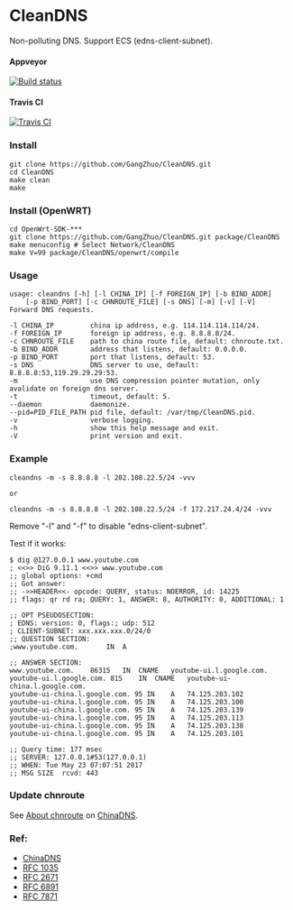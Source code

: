 # CleanDNS

Non-polluting DNS. Support ECS (edns-client-subnet).

#### Appveyor

  [![Build status](https://ci.appveyor.com/api/projects/status/v7bvx6hp4b3vedx1?svg=true)](https://ci.appveyor.com/project/GangZhuo/cleandns)

#### Travis CI

  [![Travis CI](https://travis-ci.org/GangZhuo/CleanDNS.svg?branch=master)](https://travis-ci.org/GangZhuo/CleanDNS)

### Install

    git clone https://github.com/GangZhuo/CleanDNS.git
    cd CleanDNS
    make clean
    make

### Install (OpenWRT)

    cd OpenWrt-SDK-***
    git clone https://github.com/GangZhuo/CleanDNS.git package/CleanDNS
    make menuconfig # Select Network/CleanDNS
    make V=99 package/CleanDNS/openwrt/compile

	
### Usage
    usage: cleandns [-h] [-l CHINA_IP] [-f FOREIGN_IP] [-b BIND_ADDR]
        [-p BIND_PORT] [-c CHNROUTE_FILE] [-s DNS] [-m] [-v] [-V]
    Forward DNS requests.
    
    -l CHINA_IP         china ip address, e.g. 114.114.114.114/24.
    -f FOREIGN_IP       foreign ip address, e.g. 8.8.8.8/24.
    -c CHNROUTE_FILE    path to china route file, default: chnroute.txt.
    -b BIND_ADDR        address that listens, default: 0.0.0.0.
    -p BIND_PORT        port that listens, default: 53.
    -s DNS              DNS server to use, default: 8.8.8.8:53,119.29.29.29:53.
    -m                  use DNS compression pointer mutation, only avalidate on foreign dns server.
    -t                  timeout, default: 5.
    --daemon            daemonize.
    --pid=PID_FILE_PATH pid file, default: /var/tmp/CleanDNS.pid.
    -v                  verbose logging.
    -h                  show this help message and exit.
    -V                  print version and exit.

### Example

    cleandns -m -s 8.8.8.8 -l 202.108.22.5/24 -vvv
    
    or
    
    cleandns -m -s 8.8.8.8 -l 202.108.22.5/24 -f 172.217.24.4/24 -vvv

Remove "-l" and "-f" to disable "edns-client-subnet".

Test if it works:

    $ dig @127.0.0.1 www.youtube.com
    ; <<>> DiG 9.11.1 <<>> www.youtube.com
    ;; global options: +cmd
    ;; Got answer:
    ;; ->>HEADER<<- opcode: QUERY, status: NOERROR, id: 14225
    ;; flags: qr rd ra; QUERY: 1, ANSWER: 8, AUTHORITY: 0, ADDITIONAL: 1
    
    ;; OPT PSEUDOSECTION:
    ; EDNS: version: 0, flags:; udp: 512
    ; CLIENT-SUBNET: xxx.xxx.xxx.0/24/0
    ;; QUESTION SECTION:
    ;www.youtube.com.		IN	A
    
    ;; ANSWER SECTION:
    www.youtube.com.	86315	IN	CNAME	youtube-ui.l.google.com.
    youtube-ui.l.google.com. 815	IN	CNAME	youtube-ui-china.l.google.com.
    youtube-ui-china.l.google.com. 95 IN	A	74.125.203.102
    youtube-ui-china.l.google.com. 95 IN	A	74.125.203.100
    youtube-ui-china.l.google.com. 95 IN	A	74.125.203.139
    youtube-ui-china.l.google.com. 95 IN	A	74.125.203.113
    youtube-ui-china.l.google.com. 95 IN	A	74.125.203.138
    youtube-ui-china.l.google.com. 95 IN	A	74.125.203.101

    ;; Query time: 177 msec
    ;; SERVER: 127.0.0.1#53(127.0.0.1)
    ;; WHEN: Tue May 23 07:07:51 2017
    ;; MSG SIZE  rcvd: 443

### Update chnroute

See [About chnroute] on [ChinaDNS].

### Ref:

* [ChinaDNS]
* [RFC 1035]
* [RFC 2671]
* [RFC 6891]
* [RFC 7871]
    

[ChinaDNS]:  https://github.com/shadowsocks/ChinaDNS
[About chnroute]:  https://github.com/shadowsocks/ChinaDNS#about-chnroute
[RFC 1035]:  https://www.ietf.org/rfc/rfc1035.txt	
[RFC 2671]:  https://tools.ietf.org/rfc/rfc2671.txt
[RFC 6891]:  https://tools.ietf.org/rfc/rfc6891.txt
[RFC 7871]:  https://tools.ietf.org/rfc/rfc7871.txt
